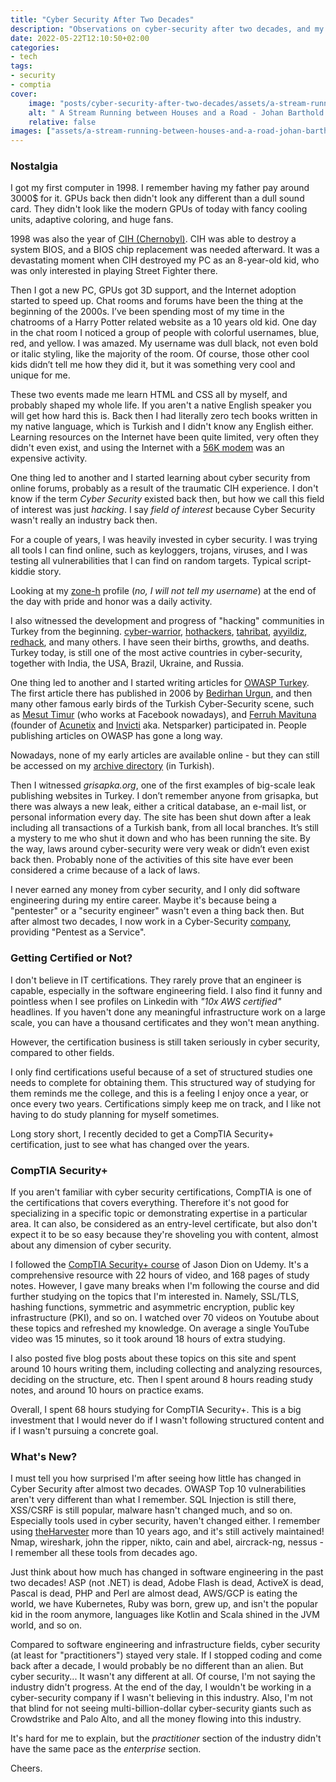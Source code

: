 ```yaml
---
title: "Cyber Security After Two Decades"
description: "Observations on cyber-security after two decades, and my CompTIA Security+ impressions."
date: 2022-05-22T12:10:50+02:00
categories:
- tech
tags:
- security
- comptia
cover:
    image: "posts/cyber-security-after-two-decades/assets/a-stream-running-between-houses-and-a-road-johan-barthold-jongkind.jpg"
    alt: " A Stream Running between Houses and a Road - Johan Barthold Jongkind"
    relative: false
images: ["assets/a-stream-running-between-houses-and-a-road-johan-barthold-jongkind.jpg"]
---
```


### Nostalgia

I got my first computer in 1998. I remember having my father pay around 3000$ for it. GPUs back then didn't look any
different than a dull sound card. They didn't look like the modern GPUs of today with fancy cooling units, adaptive
coloring, and huge fans.

1998 was also the year of [CIH (Chernobyl)](https://en.wikipedia.org/wiki/CIH_(computer_virus)). CIH was able to destroy
a system BIOS, and a BIOS chip replacement was needed afterward. It was a devastating moment when CIH destroyed my PC
as an 8-year-old kid, who was only interested in playing Street Fighter there.

Then I got a new PC, GPUs got 3D support, and the Internet adoption started to speed up. Chat rooms and forums have
been the thing at the beginning of the 2000s. I’ve been spending most of my time in the chatrooms of a Harry Potter
related website as a 10 years old kid. One day in the chat room I noticed a group of people with colorful usernames,
blue, red, and yellow. I was amazed. My username was dull black, not even bold or italic styling, like the majority of
the room. Of course, those other cool kids didn’t tell me how they did it, but it was something very cool and unique
for me.

These two events made me learn HTML and CSS all by myself, and probably shaped my whole life. If you aren't a native
English speaker you will get how hard this is. Back then I had literally zero tech books written in my native language,
which is Turkish and I didn't know any English either. Learning resources on the Internet have been quite limited, very
often they didn't even exist, and using the Internet with a
[56K modem](https://www.youtube.com/watch?v=xalTFH5ht-k&t=96s) was an expensive activity.

One thing led to another and I started learning about cyber security from online forums, probably as a result of
the traumatic CIH experience. I don't know if the term _Cyber Security_ existed back then, but how we call this field
of interest was just _hacking_. I say _field of interest_ because Cyber Security wasn't really an industry back then.

For a couple of years, I was heavily invested in cyber security. I was trying all tools I can find online, such as
keyloggers, trojans, viruses, and I was testing all vulnerabilities that I can find on random targets. Typical
script-kiddie story.

Looking at my [zone-h](https://www.zone-h.org/) profile (_no, I will not tell my username_) at the end of the day with
pride and honor was a daily activity.

I also witnessed the development and progress of "hacking" communities in Turkey from the beginning.
[cyber-warrior](),
[hothackers](https://web.archive.org/web/20051124042716/http://www.hothackers.com/),
[tahribat](https://web.archive.org/web/20051124050846/https://tahribat.com/),
[ayyildiz](https://web.archive.org/web/20060522012413/https://ayyildiz.org/),
[redhack](https://web.archive.org/web/20120201074317/https://red-hack.org/), and many others. I have seen their births,
growths, and deaths. Turkey today, is still one of the most
active countries in cyber-security, together with India, the USA, Brazil, Ukraine, and Russia.

One thing led to another and I started writing articles for [OWASP Turkey](https://www.webguvenligi.org/belgeler). The
first article there has published in 2006 by [Bedirhan Urgun](https://twitter.com/bedirhanurgun?lang=en), and then many
other famous early birds of the Turkish Cyber-Security scene, such as [Mesut Timur](https://www.linkedin.com/in/mtimur/)
(who works at Facebook nowadays), and [Ferruh Mavituna](https://ferruh.mavituna.com/) (founder of
[Acunetix](https://www.acunetix.com/) and [Invicti](https://www.invicti.com/) aka. Netsparker) participated in. People
publishing articles on OWASP has gone a long way.

Nowadays, none of my early articles are available online - but they can still be accessed on my
[archive directory](https://www.serhatdundar.com/archive/) (in Turkish).

Then I witnessed _grisapka.org_, one of the first examples of big-scale leak publishing websites in Turkey. I don’t
remember anyone from grisapka, but there was always a new leak, either a critical database, an e-mail list, or personal
information every day. The site has been shut down after a leak including all transactions of a Turkish bank, from all
local branches. It’s still a mystery to me who shut it down and who has been running the site. By the way, laws around
cyber-security were very weak or didn’t even exist back then. Probably none of the activities of this site have ever
been considered a crime because of a lack of laws.

I never earned any money from cyber security, and I only did software engineering during my entire career. Maybe it's
because being a "pentester" or a "security engineer" wasn't even a thing back then. But after almost two decades, I now
work in a Cyber-Security [company](https://www.cobalt.io/), providing "Pentest as a Service".

### Getting Certified or Not?

I don't believe in IT certifications. They rarely prove that an engineer is capable, especially in the software
engineering field. I also find it funny and pointless when I see profiles on Linkedin with _"10x AWS certified"_
headlines. If you haven't done any meaningful infrastructure work on a large scale, you can have a thousand certificates
and they won't mean anything.

However, the certification business is still taken seriously in cyber security, compared to other fields.

I only find certifications useful because of a set of structured studies one needs to complete for obtaining them.
This structured way of studying for them reminds me the college, and this is a feeling I enjoy once a year, or once
every two years. Certifications simply keep me on track, and I like not having to do study planning for myself
sometimes.

Long story short, I recently decided to get a CompTIA Security+ certification, just to see what has changed over the
years.

### CompTIA Security+

If you aren't familiar with cyber security certifications, CompTIA is one of the certifications that covers everything.
Therefore it's not good for specializing in a specific topic or demonstrating expertise in a particular area. It can
also, be considered as an entry-level certificate, but also don't expect it to be so easy because they're shoveling you
with content, almost about any dimension of cyber security.

I followed the [CompTIA Security+ course](https://www.udemy.com/course/securityplus/) of Jason Dion on Udemy. It's
a comprehensive resource with 22 hours of video, and 168 pages of study notes. However, I gave many breaks when I'm
following the course and did further studying on the topics that I'm interested in. Namely, SSL/TLS, hashing functions,
symmetric and asymmetric encryption, public key infrastructure (PKI), and so on. I watched over 70 videos on Youtube
about these topics and refreshed my knowledge. On average a single YouTube video was 15 minutes, so it took around 18
hours of extra studying.

I also posted five blog posts about these topics on this site and spent around 10 hours writing them, including
collecting and analyzing resources, deciding on the structure, etc. Then I spent around 8 hours reading study notes,
and around 10 hours on practice exams.

Overall, I spent 68 hours studying for CompTIA Security+. This is a big investment that I would never do if I wasn't
following structured content and if I wasn't pursuing a concrete goal.

### What's New?

I must tell you how surprised I'm after seeing how little has changed in Cyber Security after almost two decades. OWASP
Top 10 vulnerabilities aren't very different than what I remember. SQL Injection is still there, XSS/CSRF is still
popular, malware hasn't changed much, and so on. Especially tools used in cyber security, haven't changed either.
I remember using [theHarvester](https://github.com/laramies/theHarvester) more than 10 years ago, and it's still
actively maintained! Nmap, wireshark, john the ripper, nikto, cain and abel, aircrack-ng, nessus - I remember
all these tools from decades ago.

Just think about how much has changed in software engineering in the past two decades! ASP (not .NET) is dead, Adobe
Flash is dead, ActiveX is dead, Pascal is dead, PHP and Perl are almost dead, AWS/GCP is eating the world,
we have Kubernetes, Ruby was born, grew up, and isn't the popular kid in the room anymore, languages like Kotlin and
Scala shined in the JVM world, and so on.

Compared to software engineering and infrastructure fields, cyber security (at least for "practitioners") stayed very
stale. If I stopped coding and come back after a decade, I would probably be no different than an alien. But cyber
security... It wasn't any different at all. Of course, I'm not saying the industry didn't progress. At the end of the
day, I wouldn't be working in a cyber-security company if I wasn't believing in this industry. Also, I'm not that blind
for not seeing multi-billion-dollar cyber-security giants such as Crowdstrike and Palo Alto, and all the money flowing
into this industry.

It's hard for me to explain, but the _practitioner_ section of the industry didn't have the same pace as the
_enterprise_ section.

Cheers.
